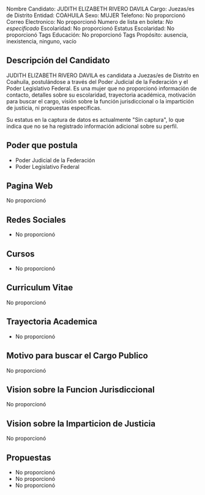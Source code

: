 Nombre Candidato: JUDITH ELIZABETH RIVERO DAVILA
Cargo: Juezas/es de Distrito
Entidad: COAHUILA
Sexo: MUJER
Telefono: No proporcionó
Correo Electronico: No proporcionó
Numero de lista en boleta: *No especificado*
Escolaridad: No proporcionó
Estatus Escolaridad: No proporcionó
Tags Educación: No proporcionó
Tags Propósito: ausencia, inexistencia, ninguno, vacío


## Descripción del Candidato 

JUDITH ELIZABETH RIVERO DAVILA es candidata a Juezas/es de Distrito en Coahuila, postulándose a través del Poder Judicial de la Federación y el Poder Legislativo Federal. Es una mujer que no proporcionó información de contacto, detalles sobre su escolaridad, trayectoria académica, motivación para buscar el cargo, visión sobre la función jurisdiccional o la impartición de justicia, ni propuestas específicas.

Su estatus en la captura de datos es actualmente "Sin captura", lo que indica que no se ha registrado información adicional sobre su perfil.


## Poder que postula

- Poder Judicial de la Federación
- Poder Legislativo Federal


## Pagina Web

No proporcionó


## Redes Sociales

- No proporcionó


## Cursos

- No proporcionó


## Curriculum Vitae

No proporcionó


## Trayectoria Academica

- No proporcionó


## Motivo para buscar el Cargo Publico

No proporcionó


## Vision sobre la Funcion Jurisdiccional

No proporcionó


## Vision sobre la Imparticion de Justicia

No proporcionó


## Propuestas

- No proporcionó
- No proporcionó
- No proporcionó

